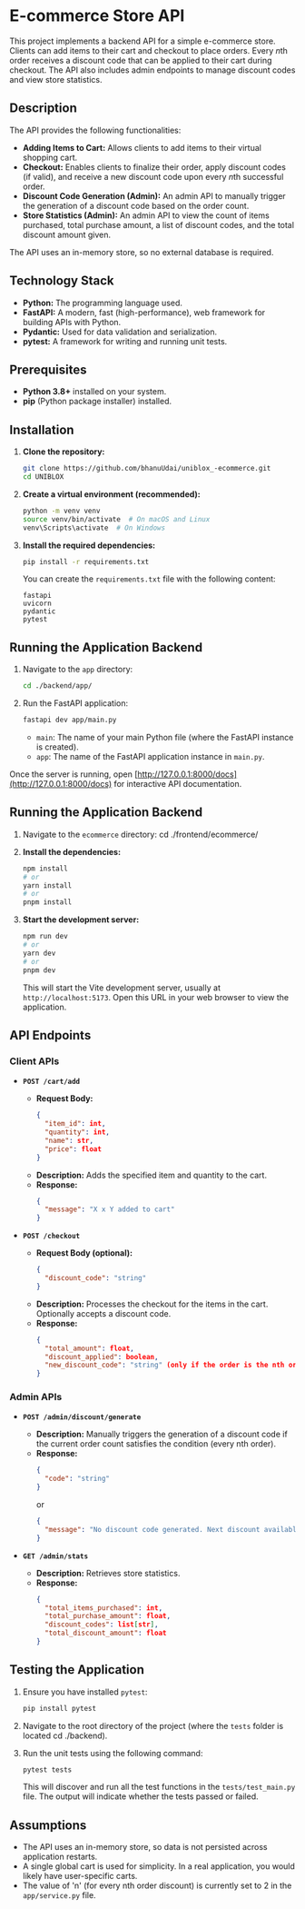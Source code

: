 # E-commerce Store API

This project implements a backend API for a simple e-commerce store. Clients can add items to their cart and checkout to place orders. Every *n*th order receives a discount code that can be applied to their cart during checkout. The API also includes admin endpoints to manage discount codes and view store statistics.

## Description

The API provides the following functionalities:

* **Adding Items to Cart:** Allows clients to add items to their virtual shopping cart.
* **Checkout:** Enables clients to finalize their order, apply discount codes (if valid), and receive a new discount code upon every *n*th successful order.
* **Discount Code Generation (Admin):** An admin API to manually trigger the generation of a discount code based on the order count.
* **Store Statistics (Admin):** An admin API to view the count of items purchased, total purchase amount, a list of discount codes, and the total discount amount given.

The API uses an in-memory store, so no external database is required.

## Technology Stack

* **Python:** The programming language used.
* **FastAPI:** A modern, fast (high-performance), web framework for building APIs with Python.
* **Pydantic:** Used for data validation and serialization.
* **pytest:** A framework for writing and running unit tests.

## Prerequisites

* **Python 3.8+** installed on your system.
* **pip** (Python package installer) installed.

## Installation

1.  **Clone the repository:**
    ```bash
    git clone https://github.com/bhanuUdai/uniblox_-ecommerce.git
    cd UNIBLOX
    ```

2.  **Create a virtual environment (recommended):**
    ```bash
    python -m venv venv
    source venv/bin/activate  # On macOS and Linux
    venv\Scripts\activate  # On Windows
    ```

3.  **Install the required dependencies:**
    ```bash
    pip install -r requirements.txt
    ```

    You can create the `requirements.txt` file with the following content:

    ```
    fastapi
    uvicorn
    pydantic
    pytest
    ```

## Running the Application Backend

1.  Navigate to the `app` directory:
    ```bash
    cd ./backend/app/
    ```

2.  Run the FastAPI application:
    ```bash
    fastapi dev app/main.py       
    ```

    * `main`: The name of your main Python file (where the FastAPI instance is created).
    * `app`: The name of the FastAPI application instance in `main.py`.

Once the server is running, open [http://127.0.0.1:8000/docs](http://127.0.0.1:8000/docs) for interactive API documentation.

## Running the Application Backend
1.  Navigate to the `ecommerce` directory:
cd ./frontend/ecommerce/

2.  **Install the dependencies:**
    ```bash
    npm install
    # or
    yarn install
    # or
    pnpm install

2.  **Start the development server:**
    ```bash
    npm run dev
    # or
    yarn dev
    # or
    pnpm dev
    ```

    This will start the Vite development server, usually at `http://localhost:5173`. Open this URL in your web browser to view the application.


## API Endpoints

### Client APIs

* **`POST /cart/add`**
    * **Request Body:**
        ```json
        {
          "item_id": int,
          "quantity": int,
          "name": str,
          "price": float
        }
        ```
    * **Description:** Adds the specified item and quantity to the cart.
    * **Response:**
        ```json
        {
          "message": "X x Y added to cart"
        }
        ```

* **`POST /checkout`**
    * **Request Body (optional):**
        ```json
        {
          "discount_code": "string"
        }
        ```
    * **Description:** Processes the checkout for the items in the cart. Optionally accepts a discount code.
    * **Response:**
        ```json
        {
          "total_amount": float,
          "discount_applied": boolean,
          "new_discount_code": "string" (only if the order is the nth order)
        }
        ```

### Admin APIs

* **`POST /admin/discount/generate`**
    * **Description:** Manually triggers the generation of a discount code if the current order count satisfies the condition (every nth order).
    * **Response:**
        ```json
        {
          "code": "string"
        }
        ```
        or
        ```json
        {
          "message": "No discount code generated. Next discount available after X more orders."
        }
        ```

* **`GET /admin/stats`**
    * **Description:** Retrieves store statistics.
    * **Response:**
        ```json
        {
          "total_items_purchased": int,
          "total_purchase_amount": float,
          "discount_codes": list[str],
          "total_discount_amount": float
        }
        ```

## Testing the Application

1.  Ensure you have installed `pytest`:
    ```bash
    pip install pytest
    ```

2.  Navigate to the root directory of the project (where the `tests` folder is located cd ./backend).

3.  Run the unit tests using the following command:
    ```bash
    pytest tests
    ```

    This will discover and run all the test functions in the `tests/test_main.py` file. The output will indicate whether the tests passed or failed.

## Assumptions

* The API uses an in-memory store, so data is not persisted across application restarts.
* A single global cart is used for simplicity. In a real application, you would likely have user-specific carts.
* The value of 'n' (for every nth order discount) is currently set to 2 in the `app/service.py` file.
